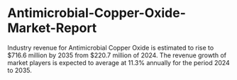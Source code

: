 # Antimicrobial-Copper-Oxide-Market-Report
Industry revenue for Antimicrobial Copper Oxide is estimated to rise to $716.6 million by 2035 from $220.7 million of 2024. The revenue growth of market players is expected to average at 11.3% annually for the period 2024 to 2035.
